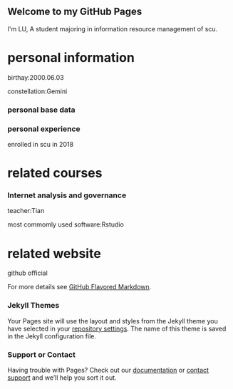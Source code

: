 ## Welcome to  my GitHub Pages

I'm LU, A student majoring in information resource management of scu.


# personal information
birthay:2000.06.03

constellation:Gemini

### personal base data


### personal experience
enrolled in scu in 2018

# related courses
### Internet analysis and governance
teacher:Tian

most commomly used software:Rstudio

# related website
github official

For more details see [GitHub Flavored Markdown](https://guides.github.com/features/mastering-markdown/).

### Jekyll Themes

Your Pages site will use the layout and styles from the Jekyll theme you have selected in your [repository settings](https://github.com/luyuehan6/lyh6/settings). The name of this theme is saved in the Jekyll configuration file.

### Support or Contact

Having trouble with Pages? Check out our [documentation](https://help.github.com/categories/github-pages-basics/) or [contact support](https://github.com/contact) and we’ll help you sort it out.
